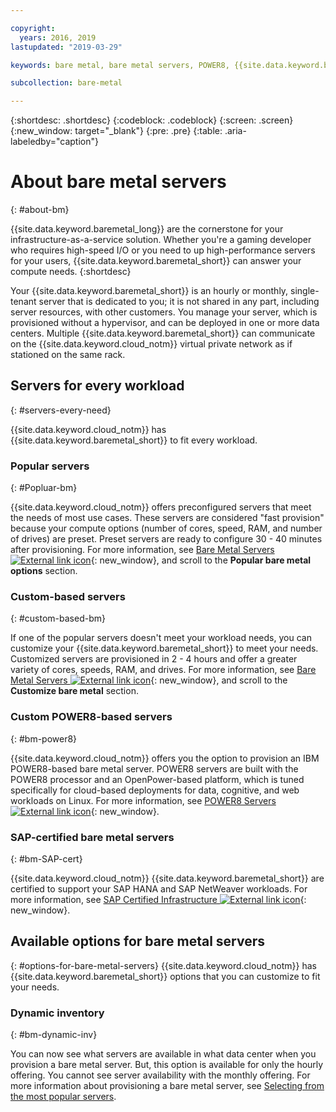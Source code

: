 ```yaml
---

copyright:
  years: 2016, 2019
lastupdated: "2019-03-29"

keywords: bare metal, bare metal servers, POWER8, {{site.data.keyword.baremetal_long}}, {{site.data.keyword.baremetal_short}}, about bare metal, available servers

subcollection: bare-metal

---
```


{:shortdesc: .shortdesc}
{:codeblock: .codeblock}
{:screen: .screen}
{:new_window: target="_blank"}
{:pre: .pre}
{:table: .aria-labeledby="caption"}

# About bare metal servers
{: #about-bm}

{{site.data.keyword.baremetal_long}} are the cornerstone for your infrastructure-as-a-service solution. Whether you're a gaming developer who requires high-speed I/O or you need to up high-performance servers for your users, {{site.data.keyword.baremetal_short}} can answer your compute needs.
{:shortdesc}

Your {{site.data.keyword.baremetal_short}} is an hourly or monthly, single-tenant server that is dedicated to you; it is not shared in any part, including server resources, with other customers. You manage your server, which is provisioned without a hypervisor, and can be deployed in one or more data centers. Multiple {{site.data.keyword.baremetal_short}} can communicate on the {{site.data.keyword.cloud_notm}} virtual private network as if stationed on the same rack.

## Servers for every workload
{: #servers-every-need}

{{site.data.keyword.cloud_notm}} has {{site.data.keyword.baremetal_short}} to fit every workload.

### Popular servers
{: #Popluar-bm}

{{site.data.keyword.cloud_notm}} offers preconfigured servers that meet the needs of most use cases. These servers are considered "fast provision" because your compute options (number of cores, speed, RAM, and number of drives) are preset. Preset servers are ready to configure 30 - 40 minutes after provisioning. For more information, see [Bare Metal Servers ![External link icon](../icons/launch-glyph.svg "External link icon")](https://www.ibm.com/cloud/bare-metal-servers){: new_window}, and scroll to the **Popular bare metal options** section.

### Custom-based servers
{: #custom-based-bm}

If one of the popular servers doesn't meet your workload needs, you can customize your {{site.data.keyword.baremetal_short}} to meet your needs. Customized servers are provisioned in 2 - 4 hours and offer a greater variety of cores, speeds, RAM, and drives. For more information, see [Bare Metal Servers ![External link icon](../icons/launch-glyph.svg "External link icon")](https://www.ibm.com/cloud/bare-metal-servers){: new_window}, and scroll to the **Customize bare metal** section.

### Custom POWER8-based servers
{: #bm-power8}

{{site.data.keyword.cloud_notm}} offers you the option to provision an IBM POWER8-based bare metal server. POWER8 servers are built with the POWER8 processor and an OpenPower-based platform, which is tuned specifically for cloud-based deployments for data, cognitive, and web workloads on Linux. For more information, see [POWER8 Servers ![External link icon](../icons/launch-glyph.svg "External link icon")](https://www.ibm.com/cloud/bare-metal-servers/power){: new_window}.

### SAP-certified bare metal servers
{: #bm-SAP-cert}

{{site.data.keyword.cloud_notm}} {{site.data.keyword.baremetal_short}} are certified to support your SAP HANA and SAP NetWeaver workloads. For more information, see [SAP Certified Infrastructure ![External link icon](../icons/launch-glyph.svg "External link icon")](https://www.ibm.com/cloud/bare-metal-servers/sap){: new_window}.

## Available options for bare metal servers <!--test new section - test as each option goes GA-->
{: #options-for-bare-metal-servers}
{{site.data.keyword.cloud_notm}} has {{site.data.keyword.baremetal_short}} options that you can customize to fit your needs.

### Dynamic inventory
{: #bm-dynamic-inv}

You can now see what servers are available in what data center when you provision a bare metal server. But, this option is available for only the hourly offering. You cannot see server availability with the monthly offering. For more information about provisioning a bare metal server, see [Selecting from the most popular servers](/docs/infrastructure/bare-metal?topic=bare-metal-selecting-from-the-most-popular-servers#selecting-from-the-most-popular-servers).
